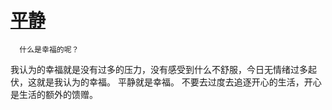 # [平静](https://github.com/fanfan50/blog/issues/6)

      什么是幸福的呢？
我认为的幸福就是没有过多的压力，没有感受到什么不舒服，今日无情绪过多起伏，这就是我认为的幸福。
平静就是幸福。
    不要去过度去追逐开心的生活，开心是生活的额外的馈赠。